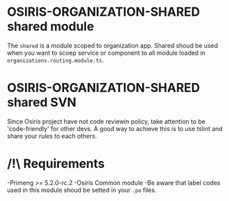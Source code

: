 # OSIRIS-ORGANIZATION-SHARED shared module

The `shared` is a module scoped to organization app.
Shared shoud be used when you want to scoep service or component to all module loaded in `organizations.routing.module.ts`.

# OSIRIS-ORGANIZATION-SHARED shared SVN

Since Osiris project have not code reviewin policy, take attention to be 'code-friendly' for other devs. 
A good way to achieve this is to use tslint and share your rules to each others.

# /!\ Requirements

-Primeng >= 5.2.0-rc.2
-Osiris Common module
-Be aware that label codes used in this module shoud be setted in your `.po` files.
